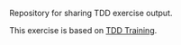 Repository for sharing TDD exercise output.

This exercise is based on [TDD Training](https://github.com/mlibrary/tdd_training).
